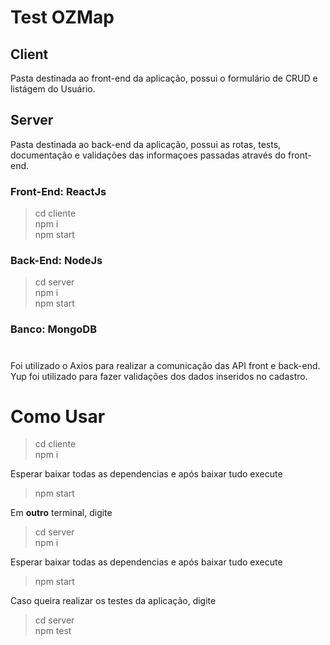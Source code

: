 # Test OZMap

## Client

Pasta destinada ao front-end da aplicação, possui o formulário de CRUD e listágem do Usuário.

## Server

Pasta destinada ao back-end da aplicação, possui as rotas, tests, documentação e validações das informaçoes passadas através do front-end.

### Front-End: ReactJs

> cd cliente <br>
> npm i <br>
> npm start <br>

### Back-End: NodeJs

> cd server <br>
> npm i <br>
> npm start

### Banco: MongoDB

#

Foi utilizado o Axios para realizar a comunicação das API front e back-end. <br>
Yup foi utilizado para fazer validações dos dados inseridos no cadastro. <br>

# Como Usar

> cd cliente <br>
> npm i <br>

Esperar baixar todas as dependencias e após baixar tudo execute <br>

> npm start <br>

Em <strong>outro</strong> terminal, digite <br>

> cd server <br>
> npm i <br>

Esperar baixar todas as dependencias e após baixar tudo execute <br>

> npm start <br>

Caso queira realizar os testes da aplicação, digite <br>

> cd server <br>
> npm test
